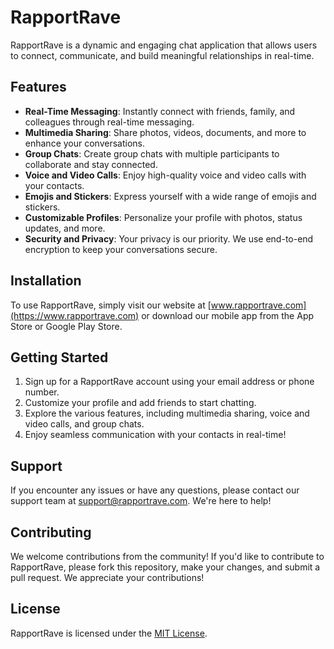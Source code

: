 # RapportRave

RapportRave is a dynamic and engaging chat application that allows users to connect, communicate, and build meaningful relationships in real-time.

## Features

- **Real-Time Messaging**: Instantly connect with friends, family, and colleagues through real-time messaging.
- **Multimedia Sharing**: Share photos, videos, documents, and more to enhance your conversations.
- **Group Chats**: Create group chats with multiple participants to collaborate and stay connected.
- **Voice and Video Calls**: Enjoy high-quality voice and video calls with your contacts.
- **Emojis and Stickers**: Express yourself with a wide range of emojis and stickers.
- **Customizable Profiles**: Personalize your profile with photos, status updates, and more.
- **Security and Privacy**: Your privacy is our priority. We use end-to-end encryption to keep your conversations secure.

## Installation

To use RapportRave, simply visit our website at [www.rapportrave.com](https://www.rapportrave.com) or download our mobile app from the App Store or Google Play Store.

## Getting Started

1. Sign up for a RapportRave account using your email address or phone number.
2. Customize your profile and add friends to start chatting.
3. Explore the various features, including multimedia sharing, voice and video calls, and group chats.
4. Enjoy seamless communication with your contacts in real-time!

## Support

If you encounter any issues or have any questions, please contact our support team at [support@rapportrave.com](mailto:support@rapportrave.com). We're here to help!

## Contributing

We welcome contributions from the community! If you'd like to contribute to RapportRave, please fork this repository, make your changes, and submit a pull request. We appreciate your contributions!

## License

RapportRave is licensed under the [MIT License](LICENSE).


